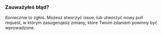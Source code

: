 ### Zauważyłeś błąd?

Koniecznie to zgłoś. Możesz stworzyć issue, lub utworzyć nowy pull request, w którym zasugerujesz zmiany, które Twoim zdaniem powinny być wprowadzone.
